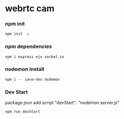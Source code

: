 # webrtc cam

### npm init
```bash
npm init -y
```

### npm dependencies
```bash
npm i express ejs socket.io
```

### nodemon install
```bash
npm i -- save-dev nodemon
```


### Dev Start
package.json
add script
"devStart": "nodemon server.js"

```bash
npm run devStart
```